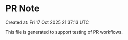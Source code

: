 # PR Note

Created at: Fri 17 Oct 2025 21:37:13 UTC

This file is generated to support testing of PR workflows.
